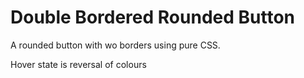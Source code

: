 # Double Bordered Rounded Button
A rounded button with wo borders using pure CSS.

Hover state is reversal of colours